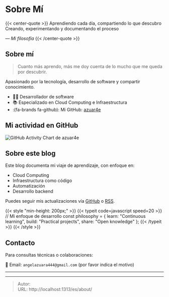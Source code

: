 # Sobre Mí


{{< center-quote >}}
Aprendiendo cada día, compartiendo lo que descubro\
Creando, experimentando y documentando el proceso

_— Mi filosofía_
{{< /center-quote >}}

## Sobre mí

> Cuanto más aprendo, más me doy cuenta de lo mucho que me queda por descubrir.

Apasionado por la tecnología, desarrollo de software y compartir conocimiento.

- 👨‍💻 Desarrollador de software
- 📚 Especializado en Cloud Computing e Infraestructura
- :(fa-brands fa-github): Mi GitHub: [azuar4e](https://github.com/azuar4e)

## Mi actividad en GitHub

![GitHub Activity Chart de azuar4e](https://ghchart.rshah.org/azuar4e)

## Sobre este blog

Este blog documenta mi viaje de aprendizaje, con enfoque en:
- Cloud Computing
- Infraestructura como código
- Automatización
- Desarrollo backend

Puedes seguir mis actualizaciones vía [GitHub](https://github.com/azuar4e) o [RSS](/index.xml).

{{< style "min-height: 200px;" >}}
{{< typeit code=javascript speed=20 >}}
// Mi enfoque de desarrollo
const philosophy = {
  learn: "Continuous learning",
  build: "Practical projects",
  share: "Open knowledge"
};
{{< /typeit >}}
{{< /style >}}

## Contacto

Para consultas técnicas o colaboraciones:

📮 Email: `angelazuara444@gmail.com` (por favor indica el motivo)

---

<!-- markdownlint-disable-file -->

---

> Autor: <no value>  
> URL: http://localhost:1313/es/about/  

